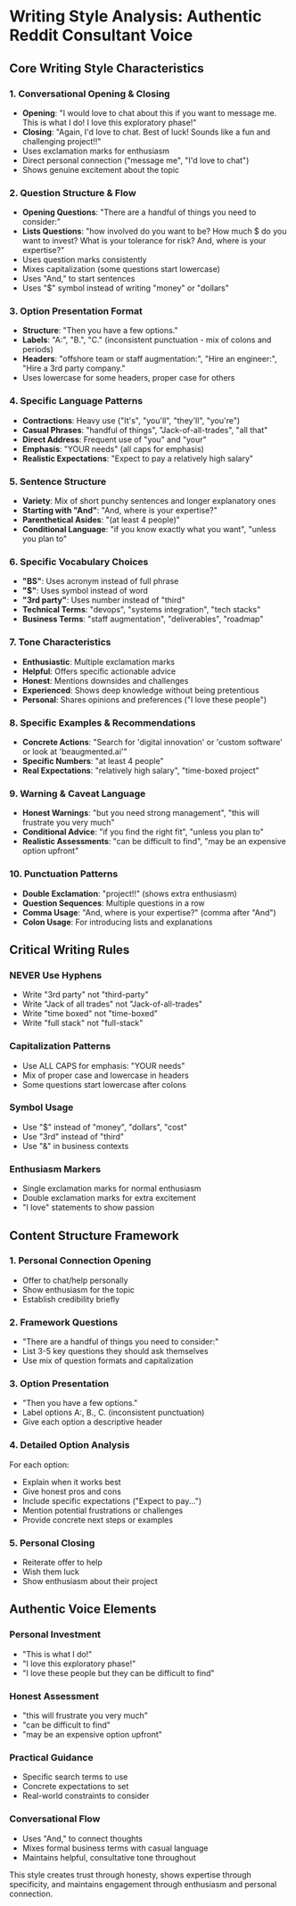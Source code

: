 # Writing Style Analysis: Authentic Reddit Consultant Voice

## Core Writing Style Characteristics

### 1. Conversational Opening & Closing
- **Opening**: "I would love to chat about this if you want to message me. This is what I do! I love this exploratory phase!"
- **Closing**: "Again, I'd love to chat. Best of luck! Sounds like a fun and challenging project!!"
- Uses exclamation marks for enthusiasm
- Direct personal connection ("message me", "I'd love to chat")
- Shows genuine excitement about the topic

### 2. Question Structure & Flow
- **Opening Questions**: "There are a handful of things you need to consider:"
- **Lists Questions**: "how involved do you want to be? How much $ do you want to invest? What is your tolerance for risk? And, where is your expertise?"
- Uses question marks consistently
- Mixes capitalization (some questions start lowercase)
- Uses "And," to start sentences
- Uses "$" symbol instead of writing "money" or "dollars"

### 3. Option Presentation Format
- **Structure**: "Then you have a few options."
- **Labels**: "A:", "B.", "C." (inconsistent punctuation - mix of colons and periods)
- **Headers**: "offshore team or staff augmentation:", "Hire an engineer:", "Hire a 3rd party company."
- Uses lowercase for some headers, proper case for others

### 4. Specific Language Patterns
- **Contractions**: Heavy use ("It's", "you'll", "they'll", "you're")
- **Casual Phrases**: "handful of things", "Jack-of-all-trades", "all that"
- **Direct Address**: Frequent use of "you" and "your"
- **Emphasis**: "YOUR needs" (all caps for emphasis)
- **Realistic Expectations**: "Expect to pay a relatively high salary"

### 5. Sentence Structure
- **Variety**: Mix of short punchy sentences and longer explanatory ones
- **Starting with "And"**: "And, where is your expertise?"
- **Parenthetical Asides**: "(at least 4 people)"
- **Conditional Language**: "if you know exactly what you want", "unless you plan to"

### 6. Specific Vocabulary Choices
- **"BS"**: Uses acronym instead of full phrase
- **"$"**: Uses symbol instead of word
- **"3rd party"**: Uses number instead of "third"
- **Technical Terms**: "devops", "systems integration", "tech stacks"
- **Business Terms**: "staff augmentation", "deliverables", "roadmap"

### 7. Tone Characteristics
- **Enthusiastic**: Multiple exclamation marks
- **Helpful**: Offers specific actionable advice
- **Honest**: Mentions downsides and challenges
- **Experienced**: Shows deep knowledge without being pretentious
- **Personal**: Shares opinions and preferences ("I love these people")

### 8. Specific Examples & Recommendations
- **Concrete Actions**: "Search for 'digital innovation' or 'custom software' or look at 'beaugmented.ai'"
- **Specific Numbers**: "at least 4 people"
- **Real Expectations**: "relatively high salary", "time-boxed project"

### 9. Warning & Caveat Language
- **Honest Warnings**: "but you need strong management", "this will frustrate you very much"
- **Conditional Advice**: "if you find the right fit", "unless you plan to"
- **Realistic Assessments**: "can be difficult to find", "may be an expensive option upfront"

### 10. Punctuation Patterns
- **Double Exclamation**: "project!!" (shows extra enthusiasm)
- **Question Sequences**: Multiple questions in a row
- **Comma Usage**: "And, where is your expertise?" (comma after "And")
- **Colon Usage**: For introducing lists and explanations

## Critical Writing Rules

### NEVER Use Hyphens
- Write "3rd party" not "third-party"
- Write "Jack of all trades" not "Jack-of-all-trades"
- Write "time boxed" not "time-boxed"
- Write "full stack" not "full-stack"

### Capitalization Patterns
- Use ALL CAPS for emphasis: "YOUR needs"
- Mix of proper case and lowercase in headers
- Some questions start lowercase after colons

### Symbol Usage
- Use "$" instead of "money", "dollars", "cost"
- Use "3rd" instead of "third"
- Use "&" in business contexts

### Enthusiasm Markers
- Single exclamation marks for normal enthusiasm
- Double exclamation marks for extra excitement
- "I love" statements to show passion

## Content Structure Framework

### 1. Personal Connection Opening
- Offer to chat/help personally
- Show enthusiasm for the topic
- Establish credibility briefly

### 2. Framework Questions
- "There are a handful of things you need to consider:"
- List 3-5 key questions they should ask themselves
- Use mix of question formats and capitalization

### 3. Option Presentation
- "Then you have a few options."
- Label options A:, B., C. (inconsistent punctuation)
- Give each option a descriptive header

### 4. Detailed Option Analysis
For each option:
- Explain when it works best
- Give honest pros and cons
- Include specific expectations ("Expect to pay...")
- Mention potential frustrations or challenges
- Provide concrete next steps or examples

### 5. Personal Closing
- Reiterate offer to help
- Wish them luck
- Show enthusiasm about their project

## Authentic Voice Elements

### Personal Investment
- "This is what I do!"
- "I love this exploratory phase!"
- "I love these people but they can be difficult to find"

### Honest Assessment
- "this will frustrate you very much"
- "can be difficult to find"
- "may be an expensive option upfront"

### Practical Guidance
- Specific search terms to use
- Concrete expectations to set
- Real-world constraints to consider

### Conversational Flow
- Uses "And," to connect thoughts
- Mixes formal business terms with casual language
- Maintains helpful, consultative tone throughout

This style creates trust through honesty, shows expertise through specificity, and maintains engagement through enthusiasm and personal connection. 